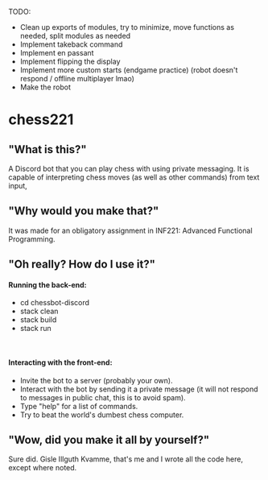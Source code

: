 TODO:<br>
- Clean up exports of modules, try to minimize, move functions as needed, split modules as needed
- Implement takeback command
- Implement en passant
- Implement flipping the display
- Implement more custom starts (endgame practice) (robot doesn't respond / offline multiplayer lmao)
- Make the robot

# chess221
<h2>"What is this?"</h2>
<p>
A Discord bot that you can play chess with using private messaging. It is capable of interpreting chess moves (as well as other commands) from text input, 
</p>
<h2>"Why would you make that?"</h2>
<p>
It was made for an obligatory assignment in INF221: Advanced Functional Programming.
</p>

<h2>"Oh really? How do I use it?"</h2>
<h4>Running the back-end:</h4>

<p>

- cd chessbot-discord
- stack clean
- stack build
- stack run
</p>

<br>

<h4>Interacting with the front-end:</h4>
<p>

- Invite the bot to a server (probably your own).
- Interact with the bot by sending it a private message (it will not respond to messages in public chat, this is to avoid spam).
- Type "help" for a list of commands.
- Try to beat the world's dumbest chess computer.
</p>

<h2>"Wow, did you make it all by yourself?"</h2>
<p>
Sure did. Gisle Illguth Kvamme, that's me and I wrote all the code here, except where noted.
</p>